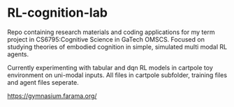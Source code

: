 # RL-cognition-lab
Repo containing research materials and coding applications for my term project in CS6795:Cognitive Science in GaTech OMSCS. Focused on studying theories of embodied cognition in simple, simulated multi modal RL agents.

Currently experimenting with tabular and dqn RL models in cartpole toy environment on uni-modal inputs. 
All files in cartpole subfolder, training files and agent files seperate.

https://gymnasium.farama.org/
